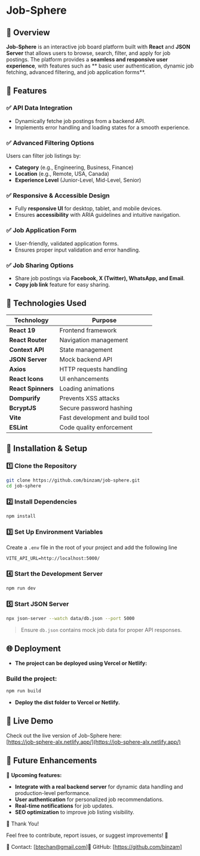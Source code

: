 # Job-Sphere

## 🚀 Overview

**Job-Sphere** is an interactive job board platform built with **React** and **JSON Server** that allows users to browse, search, filter, and apply for job postings. The platform provides a **seamless and responsive user experience**, with features such as ** basic user authentication, dynamic job fetching, advanced filtering, and job application forms**.

## 🎯 Features

### ✅ API Data Integration

- Dynamically fetche job postings from a backend API.
- Implements error handling and loading states for a smooth experience.

### ✅ Advanced Filtering Options

Users can filter job listings by:

- **Category** (e.g., Engineering, Business, Finance)
- **Location** (e.g., Remote, USA, Canada)
- **Experience Level** (Junior-Level, Mid-Level, Senior)

### ✅ Responsive & Accessible Design

- Fully **responsive UI** for desktop, tablet, and mobile devices.
- Ensures **accessibility** with ARIA guidelines and intuitive navigation.

### ✅ Job Application Form

- User-friendly, validated application forms.
- Ensures proper input validation and error handling.

### ✅ Job Sharing Options

- Share job postings via **Facebook, X (Twitter), WhatsApp, and Email**.
- **Copy job link** feature for easy sharing.

## 🔧 Technologies Used

| Technology         | Purpose                         |
| ------------------ | ------------------------------- |
| **React 19**       | Frontend framework              |
| **React Router**   | Navigation management           |
| **Context API**    | State management                |
| **JSON Server**    | Mock backend API                |
| **Axios**          | HTTP requests handling          |
| **React Icons**    | UI enhancements                 |
| **React Spinners** | Loading animations              |
| **Dompurify**      | Prevents XSS attacks            |
| **BcryptJS**       | Secure password hashing         |
| **Vite**           | Fast development and build tool |
| **ESLint**         | Code quality enforcement        |

## 🚀 Installation & Setup

### 1️⃣ Clone the Repository

```sh
git clone https://github.com/binzam/job-sphere.git
cd job-sphere
```

### 2️⃣ Install Dependencies

```sh
npm install
```

### 3️⃣ Set Up Environment Variables

Create a `.env` file in the root of your project and add the following line

```env
VITE_API_URL=http://localhost:5000/
```

### 4️⃣ Start the Development Server

```sh
npm run dev
```

### 5️⃣ Start JSON Server

```sh
npx json-server --watch data/db.json --port 5000
```

> Ensure `db.json` contains mock job data for proper API responses.

## 🌐 Deployment

- **The project can be deployed using Vercel or Netlify:**

### Build the project:

```sh
npm run build
```

- **Deploy the dist folder to Vercel or Netlify.**

## 🔗 Live Demo

Check out the live version of Job-Sphere here:  
[https://job-sphere-alx.netlify.app/](https://job-sphere-alx.netlify.app/)

## 🔮 Future Enhancements

🚀 **Upcoming features:**

- **Integrate with a real backend server** for dynamic data handling and production-level performance.
- **User authentication** for personalized job recommendations.
- **Real-time notifications** for job updates.
- **SEO optimization** to improve job listing visibility.

🎉 Thank You!

Feel free to contribute, report issues, or suggest improvements! 🚀

📧 Contact: [btechan@gmail.com]🔗 GitHub: [https://github.com/binzam]

